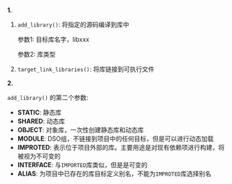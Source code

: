 **1.**

1. `add_library()`: 将指定的源码编译到库中

    参数1: 目标库名字，libxxx

    参数2: 库类型

2. `target_link_libraries()`: 将库链接到可执行文件

**2.**

`add_library()` 的第二个参数:

* **STATIC**: 静态库
* **SHARED**: 动态库
* **OBJECT**: 对象库，一次性创建静态库和动态库
* **MODULE**: DSO组，不链接到项目中的任何目标，但是可以进行动态加载
* **IMPROTED**: 表示位于项目外部的库。主要用途是对现有依赖项进行构建，将被视为不可变的
* **INTERFACE**: 与`IMPORTED`库类似，但是是可变的
* **ALIAS**: 为项目中已存在的库目标定义别名，不能为`IMPROTED`库选择别名
